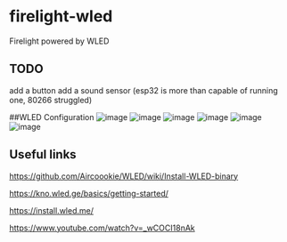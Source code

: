 # firelight-wled
Firelight powered by WLED 

## TODO
add a button
add a sound sensor (esp32 is more than capable of running one,  80266 struggled)

##WLED Configuration
![image](https://user-images.githubusercontent.com/70169792/143025053-edb89f87-dbe8-4f35-b569-170dd68bae0e.png)
![image](https://user-images.githubusercontent.com/70169792/143025150-9e7c82c7-d2ea-4aac-8955-3c4af24869ff.png)
![image](https://user-images.githubusercontent.com/70169792/143025204-715dbf57-7cb9-47cd-a01d-49fc87f003d3.png)
![image](https://user-images.githubusercontent.com/70169792/143025320-86427630-ee50-4751-9477-b31f156b6e6b.png)
![image](https://user-images.githubusercontent.com/70169792/143025361-09d50eaf-096a-458c-aa45-6b0b48fadb6b.png)
![image](https://user-images.githubusercontent.com/70169792/143025399-2c49672f-b33c-4060-b59b-c977ae3980e0.png)


## Useful links
https://github.com/Aircoookie/WLED/wiki/Install-WLED-binary

https://kno.wled.ge/basics/getting-started/

https://install.wled.me/

https://www.youtube.com/watch?v=_wCOCI18nAk
